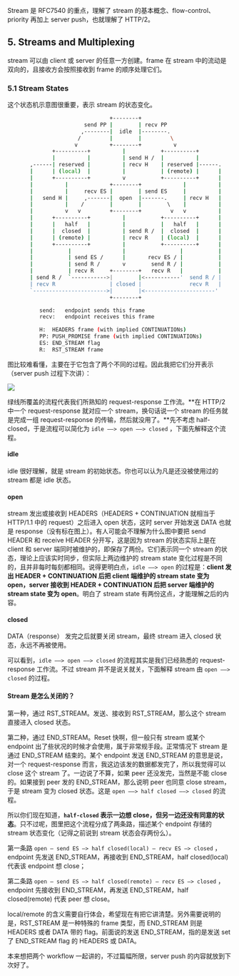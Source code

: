 Stream 是 RFC7540 的重点，理解了 stream 的基本概念、flow-control、priority 再加上 server push，也就理解了 HTTP/2。

## 5. Streams and Multiplexing

stream 可以由 client 或 server 的任意一方创建。frame 在 stream 中的流动是双向的，且接收方会按照接收到 frame 的顺序处理它们。

### 5.1 Stream States

这个状态机示意图很重要，表示 stream 的状态变化。

```bash
                                +--------+
                        send PP |        | recv PP
                       ,--------|  idle  |--------.
                      /         |        |         \
                     v          +--------+          v
              +----------+          |           +----------+
              |          |          | send H /  |          |
       ,------| reserved |          | recv H    | reserved |------.
       |      | (local)  |          |           | (remote) |      |
       |      +----------+          v           +----------+      |
       |          |             +--------+             |          |
       |          |     recv ES |        | send ES     |          |
       |   send H |     ,-------|  open  |-------.     | recv H   |
       |          |    /        |        |        \    |          |
       |          v   v         +--------+         v   v          |
       |      +----------+          |           +----------+      |
       |      |   half   |          |           |   half   |      |
       |      |  closed  |          | send R /  |  closed  |      |
       |      | (remote) |          | recv R    | (local)  |      |
       |      +----------+          |           +----------+      |
       |           |                |                 |           |
       |           | send ES /      |       recv ES / |           |
       |           | send R /       v        send R / |           |
       |           | recv R     +--------+   recv R   |           |
       | send R /  `----------->|        |<-----------'  send R / |
       | recv R                 | closed |               recv R   |
       `----------------------->|        |<----------------------'
                                +--------+

          send:   endpoint sends this frame
          recv:   endpoint receives this frame

          H:  HEADERS frame (with implied CONTINUATIONs)
          PP: PUSH_PROMISE frame (with implied CONTINUATIONs)
          ES: END_STREAM flag
          R:  RST_STREAM frame
```

图比较难看懂，主要在于它包含了两个不同的过程。因此我把它们分开表示（server push 过程下次讲）：

![](/media/content/BlogPost/images/normal-flow.png)

绿线所覆盖的流程代表我们所熟知的 request-response 工作流。**在 HTTP/2 中一个 request-response 就对应一个 stream，换句话说一个 stream 的任务就是完成一组 request-response 的传输，然后就没用了。**先不考虑 half-closed，于是流程可以简化为 `idle ——> open ——> closed` ，下面先解释这个流程。

#### idle

idle 很好理解，就是 stream 的初始状态。你也可以认为凡是还没被使用过的 stream 都是 idle 状态。

#### open

stream 发出或接收到 HEADERS（HEADERS + CONTINUATION 就相当于 HTTP/1.1 中的 request）之后进入 open 状态，这时 server 开始发送 DATA 也就是 response（没有标在图上）。有人可能会不理解为什么图中要把 send HEADER 和 receive HEADER 分开写，这是因为 stream 的状态实际上是在 client 和 server 端同时被维护的，即保存了两份。它们表示同一个 stream 的状态，理论上应该实时同步，但实际上两边维护的 stream state 变化过程是不同的，且并非每时每刻都相同。说得更明白点，`idle ——> open` 的过程是：**client 发出 HEADER + CONTINUATION 后把 client 端维护的 stream state 变为 open，server 接收到 HEADER + CONTINUATION 后把 server 端维护的 stream state 变为 open**。明白了 stream state 有两份这点，才能理解之后的内容。

#### closed

DATA（response） 发完之后就要关闭 stream，最终 stream 进入 closed 状态，永远不再被使用。

可以看到，`idle ——> open ——> closed` 的流程其实是我们已经熟悉的 request-response 工作流。不过 stream 并不是说关就关，下面解释 stream 由 `open ——> closed` 的过程。

#### Stream 是怎么关闭的？

第一种，通过 RST\_STREAM。发送、接收到 RST\_STREAM，那么这个 stream 直接进入 closed 状态。

第二种，通过 END\_STREAM。Reset 快啊，但一般只有 stream 或某个 endpoint 出了些状况的时候才会使用，属于非常规手段。正常情况下 stream 是通过 END\_STREAM 结束的。某个 endpoint 发送 END\_STREAM 的意思是说，对一个 request-response 而言，我这边该发的数据都发完了，所以我觉得可以 close 这个 stream 了。一边说了不算，如果 peer 还没发完，当然是不能 close 的。如果接到 peer 发的 END\_STREAM，那么说明 peer 也同意 close stream，于是 stream 变为 closed 状态。这是 `open ——> half closed ——> closed` 的流程。

所以你们现在知道，**`half-closed` 表示一边想 close，但另一边还没有同意的状态**。只不过呢，图里把这个流程分成了两条路，描述某个 endpoint 存储的 stream 状态变化（记得之前说到 stream 状态会存两份么）。

第一条路 `open — send ES —> half closed(local) — recv ES —> closed` ，endpoint 先发送 END\_STREAM，再接收到 END\_STREAM，half closed(local) 代表该 endpoint 想 close；

第二条路 `open — send ES —> half closed(remote) — recv ES —> closed` ，endpoint 先接收到 END\_STREAM，再发送 END\_STREAM，half closed(remote) 代表 peer 想 close。

local/remote 的含义需要自行体会，希望现在有把它讲清楚。另外需要说明的是，RST\_STREAM 是一种特殊的 frame 类型，而 END\_STREAM 则是 HEADERS 或者 DATA 带的 flag。前面说的发送 END\_STREAM，指的是发送 set 了 END\_STREAM flag 的 HEADERS 或 DATA。

本来想把两个 workflow 一起讲的，不过篇幅所限，server push 的内容就放到下次好了。